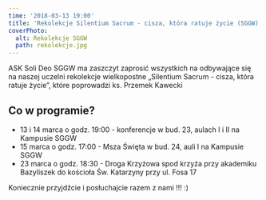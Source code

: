 ```yaml
---
time: '2018-03-13 19:00'
title: 'Rekolekcje Silentium Sacrum - cisza, która ratuje życie (SGGW)'
coverPhoto:
  alt: Rekolekcje SGGW
  path: rekolekcje.jpg
---
```

ASK Soli Deo SGGW ma zaszczyt zaprosić wszystkich na odbywające się na naszej uczelni rekolekcje wielkopostne &bdquo;Silentium Sacrum - cisza, która ratuje życie&rdquo;, które poprowadzi ks. Przemek Kawecki

## Co w programie?
- 13 i 14 marca o godz. 19:00 - konferencje w bud. 23, aulach I i II na Kampusie SGGW
- 15 marca o godz. 17:00 - Msza Święta w bud. 24, auli I na Kampusie SGGW
- 23 marca o godz. 18:30 - Droga Krzyżowa spod krzyża przy akademiku Bazyliszek do kościoła Św. Katarzyny przy ul. Fosa 17

Koniecznie przyjdźcie i posłuchajcie razem z nami !!! :)